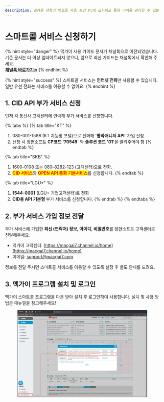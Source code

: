 ```yaml
---
description: 걸려온 전화의 번호를 사용 중인 PC에 표시하고 통화 이력을 관리할 수 있는 스마트콜 서비스의 신청 절차에 대해 알아봅니다.
---
```


# 스마트콜 서비스 신청하기

{% hint style="danger" %}
맥가이 사용 가이드 문서가 채널톡으로 이전되었습니다.\
기존 문서는 더 이상 업데이트되지 않으니, 앞으로 최신 가이드는 채널톡에서 확인해 주세요.\
[**채널톡 바로가기↗**](https://docs.channel.io/macgai-guide/ko/articles/smartcall-7351f12c)
{% endhint %}

{% hint style="success" %}
스마트콜 서비스는 **인터넷 전화**만 사용할 수 있습니다. 일반 유선 전화는 서비스를 이용할 수 없어요.
{% endhint %}

## 1. CID API 부가 서비스 신청

먼저 각 통신사 고객센터에 연락해 부가 서비스를 신청합니다.

{% tabs %}
{% tab title="KT" %}
1. 080-001-1588 (KT 지능망 포털)으로 전화해 '**통화매니저 API**' 가입 신청
2. 신청 시 정현소프트 **CP코드 '70545**' 와 **솔루션 코드 '01'**&#xC744; 알려주어야 함
{% endtab %}

{% tab title="SKB" %}
1. 1600-0108 또는 080-8282-123 (고객센터)으로 전화.
2. <mark style="color:red;">**CID 서비스**</mark>와 <mark style="color:red;">**OPEN API 통화 기본서비스**</mark>를 신청합니다.
{% endtab %}

{% tab title="LGU+" %}
1. **1544-0001** (LGU+ 기업고객센터)로 전화
2. **CID용 API 기본형** 부가 서비스를 신청합니다.
{% endtab %}
{% endtabs %}

## 2. 부가 서비스 가입 정보 전달

부가 서비스에 가입한 **회선 (연락처) 정보, 아이디, 비밀번호**를 정현소프트 고객센터로 전달해주세요.

* 맥가이 고객센터: [https://macgai7.channel.io/home](https://macgai7.channel.io/home)
* 이메일: support@macgai7.com

정보를 전달 주시면 스마트콜 서비스를 이용할 수 있도록 설정 후 별도 안내를 드려요.&#x20;

## 3. 맥가이 프로그램 설치 및 로그인

맥가이 스마트콜 프로그램을 다운 받아 설치 후 로그인하여 사용합니다. 설치 및 사용 방법은 매뉴얼을 참고해주세요!

<figure><img src="../.gitbook/assets/image (141).png" alt=""><figcaption></figcaption></figure>

